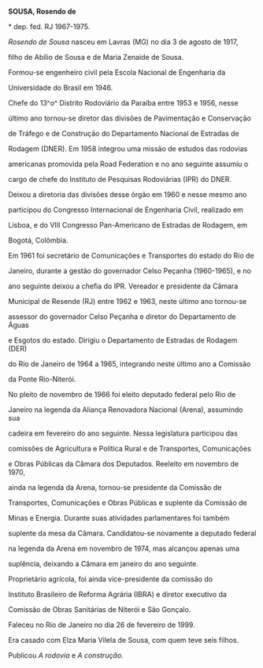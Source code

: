 **SOUSA, Rosendo de**



\* dep. fed. RJ 1967-1975.



*Rosendo de Sousa* nasceu em Lavras (MG) no dia 3 de agosto de 1917,

filho de Abílio de Sousa e de Maria Zenaide de Sousa.



Formou-se engenheiro civil pela Escola Nacional de Engenharia da

Universidade do Brasil em 1946.



Chefe do 13^o^ Distrito Rodoviário da Paraíba entre 1953 e 1956, nesse

último ano tornou-se diretor das divisões de Pavimentação e Conservação

de Tráfego e de Construção do Departamento Nacional de Estradas de

Rodagem (DNER). Em 1958 integrou uma missão de estudos das rodovias

americanas promovida pela Road Federation e no ano seguinte assumiu o

cargo de chefe do Instituto de Pesquisas Rodoviárias (IPR) do DNER.

Deixou a diretoria das divisões desse órgão em 1960 e nesse mesmo ano

participou do Congresso Internacional de Engenharia Civil, realizado em

Lisboa, e do VIII Congresso Pan-Americano de Estradas de Rodagem, em

Bogotá, Colômbia.



Em 1961 foi secretário de Comunicações e Transportes do estado do Rio de

Janeiro, durante a gestão do governador Celso Peçanha (1960-1965), e no

ano seguinte deixou a chefia do IPR. Vereador e presidente da Câmara

Municipal de Resende (RJ) entre 1962 e 1963, neste último ano tornou-se

assessor do governador Celso Peçanha e diretor do Departamento de Águas

e Esgotos do estado. Dirigiu o Departamento de Estradas de Rodagem (DER)

do Rio de Janeiro de 1964 a 1965, integrando neste último ano a Comissão

da Ponte Rio-Niterói.



No pleito de novembro de 1966 foi eleito deputado federal pelo Rio de

Janeiro na legenda da Aliança Renovadora Nacional (Arena), assumindo sua

cadeira em fevereiro do ano seguinte. Nessa legislatura participou das

comissões de Agricultura e Política Rural e de Transportes, Comunicações

e Obras Públicas da Câmara dos Deputados. Reeleito em novembro de 1970,

ainda na legenda da Arena, tornou-se presidente da Comissão de

Transportes, Comunicações e Obras Públicas e suplente da Comissão de

Minas e Energia. Durante suas atividades parlamentares foi também

suplente da mesa da Câmara. Candidatou-se novamente a deputado federal

na legenda da Arena em novembro de 1974, mas alcançou apenas uma

suplência, deixando a Câmara em janeiro do ano seguinte.



Proprietário agrícola, foi ainda vice-presidente da comissão do

Instituto Brasileiro de Reforma Agrária (IBRA) e diretor executivo da

Comissão de Obras Sanitárias de Niterói e São Gonçalo.



Faleceu no Rio de Janeiro no dia 26 de fevereiro de 1999.



Era casado com Elza Maria Vilela de Sousa, com quem teve seis filhos.



Publicou *A rodovia* e *A construção*.



